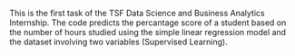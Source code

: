  This is the first task of the TSF Data Science and Business Analytics Internship. 
 The code predicts the percantage score of a student based on the number of hours studied using the simple linear regression model and the dataset involving two variables (Supervised Learning).

